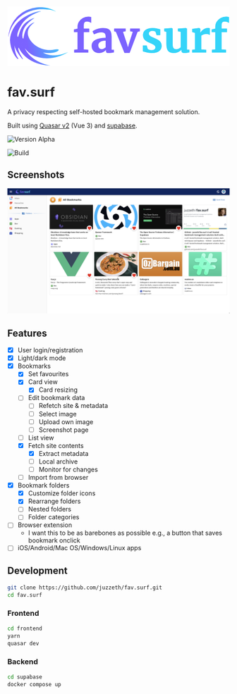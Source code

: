 ![Logo](frontend/public/images/favsurf.png)

# fav.surf

A privacy respecting self-hosted bookmark management solution.

Built using [Quasar v2](https://quasar.dev/) (Vue 3) and [supabase](https://supabase.io).

![Version Alpha](https://img.shields.io/badge/version-what's%20before%20alpha-red)

![Build](https://img.shields.io/badge/build-cross%20your%20fingers-orange)

## Screenshots

![App Screenshot](screenshot.png)

## Features

- [x] User login/registration
- [x] Light/dark mode
- [x] Bookmarks
  - [x] Set favourites
  - [x] Card view
    - [x] Card resizing
  - [ ] Edit bookmark data
    - [ ] Refetch site & metadata
    - [ ] Select image
    - [ ] Upload own image
    - [ ] Screenshot page
  - [ ] List view
  - [x] Fetch site contents
    - [x] Extract metadata
    - [ ] Local archive
    - [ ] Monitor for changes
  - [ ] Import from browser
- [x] Bookmark folders
  - [x] Customize folder icons
  - [x] Rearrange folders
  - [ ] Nested folders
  - [ ] Folder categories
- [ ] Browser extension
  - I want this to be as barebones as possible e.g., a button that saves bookmark onclick
- [ ] iOS/Android/Mac OS/Windows/Linux apps

## Development

```bash
git clone https://github.com/juzzeth/fav.surf.git
cd fav.surf
```

### Frontend

```bash
cd frontend
yarn
quasar dev
```

### Backend

```bash
cd supabase
docker compose up
```
